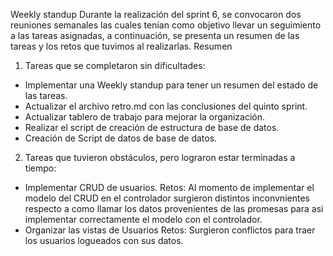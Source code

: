 Weekly standup 
Durante la realización del sprint 6, se convocaron dos reuniones semanales las cuales tenían como objetivo llevar un seguimiento a las tareas asignadas,  a continuación, se presenta un resumen de las tareas y los retos que tuvimos al realizarlas.
Resumen
1.	Tareas que se completaron sin dificultades:

-	Implementar una Weekly standup para tener un resumen del estado de las tareas.
-	Actualizar el archivo retro.md con las conclusiones del quinto sprint.
-	Actualizar tablero de trabajo para mejorar la organización.
-	Realizar el script de creación de estructura de base de datos.
-   Creación de Script de datos de base de datos.

2.	Tareas que tuvieron obstáculos, pero lograron estar terminadas a tiempo: 

-	Implementar CRUD de usuarios.
Retos: Al momento de implementar el modelo del CRUD en el controlador surgieron distintos inconvnientes respecto a como llamar los datos provenientes de las promesas para asi implementar correctamente el modelo con el controlador. 
-	Organizar las vistas de Usuarios
Retos: Surgieron conflictos para traer los usuarios logueados con sus datos.
